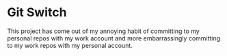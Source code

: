 # Git Switch

This project has come out of my annoying habit of committing to my personal repos with my work account and more embarrassingly committing to my work repos with my personal account.
 
